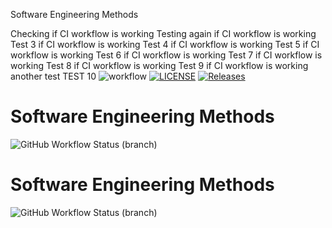 Software Engineering Methods

Checking if CI workflow is working
Testing again if CI workflow is working 
Test 3  if CI workflow is working
Test 4  if CI workflow is working
Test 5  if CI workflow is working
Test 6  if CI workflow is working
Test 7  if CI workflow is working
Test 8  if CI workflow is working
Test 9  if CI workflow is working
another test
TEST 10
![workflow](https://github.com/eskndhlau/sem/actions/workflows/main.yml/badge.svg)
[![LICENSE](https://img.shields.io/github/license/eskndhlau/sem.svg?style=flat-square)](https://github.com/eskndhlau/sem/blob/master/LICENSE)
[![Releases](https://img.shields.io/github/release/eskndhlau/sem/all.svg?style=flat-square)](https://github.com/eskndhlau/sem/releases)
# Software Engineering Methods
![GitHub Workflow Status (branch)](https://img.shields.io/github/workflow/status/eskndhlau/sem/build/develop?style=flat-square)

# Software Engineering Methods
![GitHub Workflow Status (branch)](https://img.shields.io/github/workflow/status/eskndhlau/sem/actions/develop?style=flat-square)

